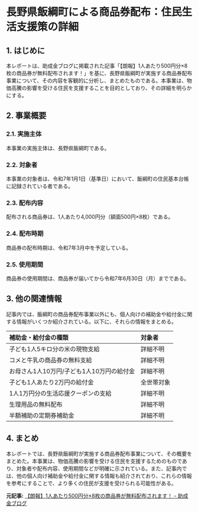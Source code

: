 # 長野県飯綱町による商品券配布：住民生活支援策の詳細

## 1. はじめに

本レポートは、助成金ブログに掲載された記事「【朗報】1人あたり500円分×8枚の商品券が無料配布されます！」を基に、長野県飯綱町が実施する商品券配布事業について、その内容を客観的に分析し、まとめたものである。本事業は、物価高騰の影響を受ける住民を支援することを目的としており、その詳細を明らかにする。

## 2. 事業概要

### 2.1. 実施主体

本事業の実施主体は、長野県飯綱町である。

### 2.2. 対象者

本事業の対象者は、令和7年1月1日（基準日）において、飯綱町の住民基本台帳に記録されている者である。

### 2.3. 配布内容

配布される商品券は、1人あたり4,000円分（額面500円×8枚）である。

### 2.4. 配布時期

商品券の配布時期は、令和7年3月中を予定している。

### 2.5. 使用期間

商品券の使用期間は、商品券が届いてから令和7年6月30日（月）までである。

## 3. 他の関連情報

記事内では、飯綱町の商品券配布事業以外にも、個人向けの補助金や給付金に関する情報がいくつか紹介されている。以下に、それらの情報をまとめる。

| 補助金・給付金の種類 | 対象者 |
| :---------------------------------------------------- | :------------------------------------ |
| 子ども1人5キロ分の米の現物支給 | 詳細不明 |
| コメと牛乳の商品券の無料支給 | 詳細不明 |
| お母さん1人10万円/子ども1人10万円の給付金 | 詳細不明 |
| 子ども1人あたり2万円の給付金 | 全世帯対象 |
| 1人1万円分の生活応援クーポンの支給 | 詳細不明 |
| 生理用品の無料配布 | 詳細不明 |
| 半額補助の定期券補助金 | 詳細不明 |

## 4. まとめ

本レポートでは、長野県飯綱町が実施する商品券配布事業について、その概要をまとめた。本事業は、物価高騰の影響を受ける住民を支援するためのものであり、対象者や配布内容、使用期間などが明確に示されている。また、記事内では、他の個人向け補助金や給付金に関する情報も紹介されており、これらの情報を参考にすることで、より多くの住民が支援を受けられる可能性がある。


**元記事:** [【朗報】1人あたり500円分×8枚の商品券が無料配布されます！ - 助成金ブログ](https://joseikin-now.jp/?p=63941)
